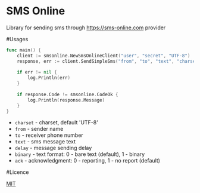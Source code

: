 # SMS Online

Library for sending sms through https://sms-online.com provider

#Usages

```go
func main() {
    client := smsonline.NewSmsOnlineClient("user", "secret", "UTF-8")
    response, err := client.SendSimpleSms("from", "to", "text", "charset")
    
    if err != nil {
        log.Println(err)
    }
    
    if response.Code != smsonline.CodeOk {
        log.Println(response.Message)
    }
}
```

* `charset` - charset, default 'UTF-8'
* `from` - sender name
* `to` - receiver phone number
* `text` - sms message text
* `delay` - message sending delay
* `binary` - text format: 0 - bare text (default), 1 - binary
* `ack` - acknowledgment: 0 - reporting, 1 - no report (default)

#Licence

[MIT](/LICENSE)
